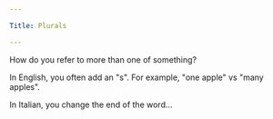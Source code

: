 ```yaml
---

Title: Plurals

---
```


How do you refer to more than one of something?

In English, you often add an "s". For example, "one apple" vs "many apples".

In Italian, you change the end of the word...

